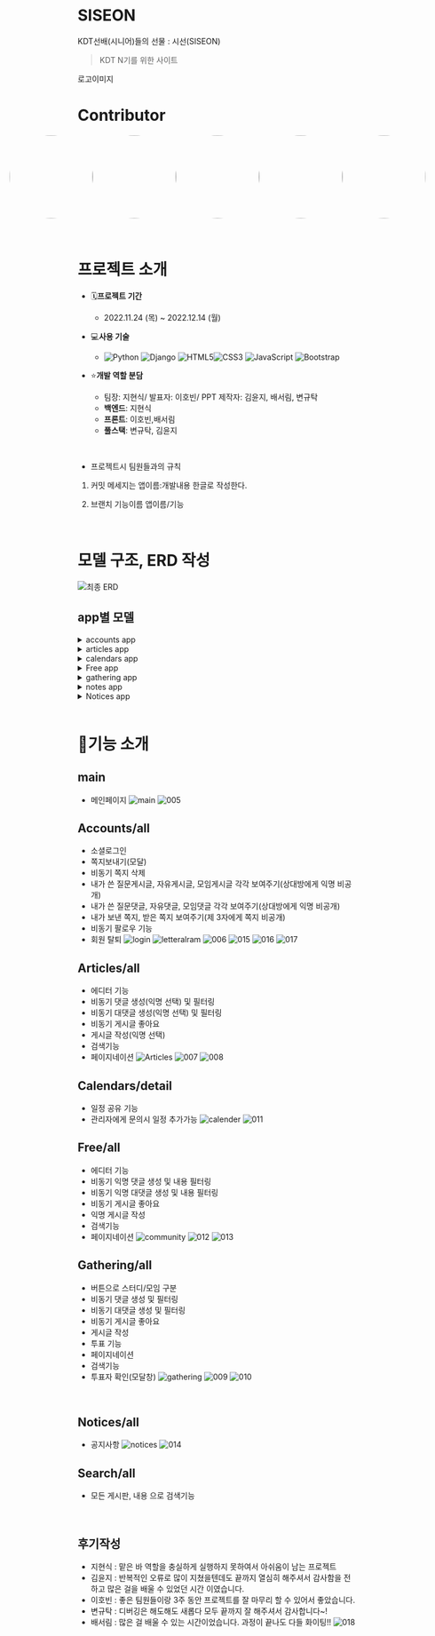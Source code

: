 # SISEON
KDT선배(시니어)들의 선물 : 시선(SISEON)
 
> KDT N기를 위한 사이트

로고이미지

# Contributor

<div style="display:flex; justify-content:center;">
<a href="https://github.com/YoonDii"><img src="https://avatars.githubusercontent.com/u/108647861?v=4" style="border-radius:50%;" width="150" height="150"/></a>
<a href="https://github.com/HYUNSIK-JI"><img src="https://avatars.githubusercontent.com/u/59475851?v=4" style="border-radius:50%;" width="150" height="150"/></a>
<a href="https://github.com/kleenex1"><img src="https://avatars.githubusercontent.com/u/101690522?v=4" style="border-radius:50%;" width="150" height="150"/></a>
<a href="https://github.com/hobin49"><img src="https://avatars.githubusercontent.com/u/67423191?v=4" style="border-radius:50%;" width="150" height="150"/></a>
<a href="https://github.com/baeseorim"><img src="https://avatars.githubusercontent.com/u/108659274?v=4" style="border-radius:50%;" width="150" height="150"/></a>
</div>


&nbsp;

# 프로젝트 소개

- 🗓**프로젝트 기간**
  - 2022.11.24 (목) ~ 2022.12.14 (월)
- 💻**사용 기술**
  - ![Python](https://img.shields.io/badge/python-3670A0?style=for-the-badge&logo=python&logoColor=ffdd54) ![Django](https://img.shields.io/badge/django-%23092E20.svg?style=for-the-badge&logo=django&logoColor=white) ![HTML5](https://img.shields.io/badge/html5-%23E34F26.svg?style=for-the-badge&logo=html5&logoColor=white)![CSS3](https://img.shields.io/badge/css3-%231572B6.svg?style=for-the-badge&logo=css3&logoColor=white) ![JavaScript](https://img.shields.io/badge/javascript-%23323330.svg?style=for-the-badge&logo=javascript&logoColor=%23F7DF1E) ![Bootstrap](https://img.shields.io/badge/bootstrap-%23563D7C.svg?style=for-the-badge&logo=bootstrap&logoColor=white)

- ⭐**개발 역할 분담**
  - 팀장: 지현식/ 발표자: 이호빈/ PPT 제작자: 김윤지, 배서림, 변규탁
  - **백엔드**: 지현식
  - **프론트**: 이호빈,배서림
  - **풀스택**: 변규탁, 김윤지

&nbsp;
- 프로젝트시 팀원들과의 규칙
1. 커밋 메세지는 앱이름:개발내용  한글로 작성한다.

2. 브랜치 기능이름 앱이름/기능

&nbsp;

# 모델 구조, ERD 작성
![최종 ERD](./screen/model.png)

## app별 모델

<details>
<summary>accounts app</summary>

**class User:**
 - nickname = models.CharField(max_length=20, unique=True)
 - github_id = models.CharField(max_length=50, blank=True, null=True)
 - profile_url = models.CharField(max_length=50, blank=True, null=True)
 - image = ProcessedImageField(upload_to="media/",blank=True,processors=[ResizeToFill(100, 100)],format="JPEG",options={"quality": 80},)
 - is_social_account = models.BooleanField(default=False)
 - social_id = models.CharField(null=True, blank=True, max_length=100)
 - token = models.CharField(max_length=150, null=True, blank=True)
 - service_name = models.CharField(null=True, max_length=20)
 - social_profile_picture = models.CharField(null=True, blank=True, max_length=150)
 - introduce = models.CharField(max_length=50, blank=True, null=True)
 - notice = models.BooleanField(default=False)
 - followings = models.ManyToManyField("self", symmetrical=False, related_name="followers")

**class Notification:**
 - message = models.CharField(max_length=100)
 - check = models.BooleanField(default=False)
 - user = models.ForeignKey(AUTH_USER_MODEL, on_delete=models.CASCADE)
 - category = models.CharField(max_length=10)
 - nid = models.IntegerField(default=0)

</details>

<details>
<summary>articles app</summary>

**class Keyboard:**
 - check = models.BooleanField(default=False)
 - title = models.CharField(max_length=50, verbose_name="Title")
 - category_position = [(None, "질문유형을 선택해주세요."), ("CS", "CS"), ("알고리즘", "알고리즘"), ("진로", "진로"), ("오류", "오류"),("기타", "기타"),]
 - category = models.CharField(max_length=50, choices=category_position, default="질문유형을 선택해주세요.")
 - create_at = models.DateTimeField(auto_now_add=True)
 - updated_at = models.DateTimeField(auto_now=True)
 - content = MDTextField()
 - user = models.ForeignKey(settings.AUTH_USER_MODEL,on_delete=models.CASCADE,)
 - like_users = models.ManyToManyField(settings.AUTH_USER_MODEL, related_name="like_articles")
 - unname = models.BooleanField(default=False)
 - hits = models.PositiveIntegerField(default=0, verbose_name="조회수")
 - q = models.CharField(max_length=50, default="질문")

**class Comment:**
 - content = models.TextField()
 - articles = models.ForeignKey(Articles, on_delete=models.CASCADE, related_name="comment_user")
 - updated_at = models.DateTimeField(auto_now=True)
 - user = models.ForeignKey(settings.AUTH_USER_MODEL, on_delete=models.CASCADE)
 - unname = models.BooleanField(default=False)

**class Photo:**
  - article = models.ForeignKey(Articles, on_delete=models.CASCADE)
  - image = models.ImageField(upload_to="images/", blank=True)

**class Recomment:**
 - class ReComment2(models.Model):
 - comment = models.ForeignKey(Comment, on_delete=models.CASCADE, related_name="article_comment_user")
 - user = models.ForeignKey(settings.AUTH_USER_MODEL, on_delete=models.CASCADE)
 - body = models.CharField("답글", max_length=200)
 - updated_at = models.DateTimeField(auto_now=True)
 - unname = models.BooleanField(default=False)
</details>

<details>
<summary>calendars app</summary>

**class Reviews:**
- title = models.CharField(max_length=200)
- description = models.TextField()
- start_time = models.DateTimeField()
- end_time = models.DateTimeField()
- @property
    def get_html_url(self):
        url = reverse('calendars:event_detail', args=(self.id,))
        return f'<a href="{url}"> {self.title} </a>'
</details>

<details>
<summary>Free app</summary>

**class Trades:**
 - check = models.BooleanField(default=False)
 - title = models.CharField(max_length=50)
 - create_at = models.DateTimeField(auto_now_add=True)
 - updated_at = models.DateTimeField(auto_now=True)
 - content = MDTextField()
 - user = models.ForeignKey(settings.AUTH_USER_MODEL,on_delete=models.CASCADE,)
 - like_free = models.ManyToManyField(settings.AUTH_USER_MODEL, related_name="like_free")
 - hits = models.PositiveIntegerField(default=0, verbose_name="조회수")
 - q = models.CharField(max_length=5, default="자유")

**class Photo:**
  - free = models.ForeignKey(Free, on_delete=models.CASCADE)
  - image = models.ImageField(upload_to="images/", blank=True)

**class Comment:**
  - content = models.TextField()
  - free = models.ForeignKey(Free, on_delete=models.CASCADE, related_name="free_user")
  - updated_at = models.DateTimeField(auto_now=True)
  - user = models.ForeignKey(settings.AUTH_USER_MODEL, on_delete=models.CASCADE, related_name="free_com_user")
  - unname = models.BooleanField(default=True)
**class ReComment:**
 - comment = models.ForeignKey(Comment, on_delete=models.CASCADE, related_name="free_comment_user")
 - user = models.ForeignKey(settings.AUTH_USER_MODEL, on_delete=models.CASCADE)
 - body = models.CharField("답글", max_length=200)
 - updated_at = models.DateTimeField(auto_now=True)
 - unname = models.BooleanField(default=True)
</details>

<details>
<summary>gathering app</summary>

**class Trades:**
user = models.ForeignKey(AUTH_USER_MODEL, on_delete=models.CASCADE)
 - title = models.CharField(max_length=30)
 - content = models.TextField()
 - Moim = "모임"
 - Study = "스터디"
 - CATEGORIES = [(None, "모집유형을 선택해주세요."),(Moim, "모임"),(Study, "스터디"),]
 - category = models.CharField(choices=CATEGORIES, max_length=10, default="모집유형을 선택해주세요.")
 - created_at = models.DateTimeField(auto_now_add=True)
 - updated_at = models.DateTimeField(auto_now=True)
 - like_users = models.ManyToManyField(AUTH_USER_MODEL, related_name="like_gathering")
 - hits = models.PositiveIntegerField(default=0, verbose_name="조회수")
 - q = models.CharField(max_length=50, default="모임")
 - pub_date = models.DateTimeField(default=timezone.now)
 - active = models.BooleanField(default=True)
 
 - def user_can_vote(self, user):
    user_votes = user.vote_set.all()
    qs = user_votes.filter(gathering=self)
    if qs.exists():
      return False
    return True

  @property
- def get_vote_count(self):
      return self.vote_set.count()
- def get_result_dict(self):
    res = []
    dic = []
    cnt = 0
    for choice in self.choice_set.all():
        d = {}
        d["title"] = choice.choice_text
        d["num_votes"] = choice.get_vote_count
        d["pk"] = choice.pk
        if choice.vote_set.all():
            for i in choice.vote_set.all():
                print(cnt)
                d[str(cnt)] = i
                cnt += 1

                    
    if not self.get_vote_count:
        d["percentage"] = 0
    else:
        d["percentage"] = (choice.get_vote_count / self.get_vote_count) * 100

        res.append(d)
    dic.append(res)
    return res

    def get_result_first(self):
        result = []
        for choice in self.choice_set.all():
            d = {}
            d["title"] = choice.choice_text
            d["num_votes"] = choice.get_vote_count

            result.append(d)
        result = sorted(result, key=lambda x: x["num_votes"], reverse=True)
        max = result[0]["num_votes"]

        title = []
        for res in result:
            if res["num_votes"] == max:
                title.append(res["title"])

        return title

    def __str__(self):
        return self.title

**class GatheringsComment:**
 - user = models.ForeignKey(AUTH_USER_MODEL, on_delete=models.CASCADE)
 - gathering = models.ForeignKey(Gatherings, on_delete=models.CASCADE, related_name="gatheringcomments")
 - content = models.TextField()
 - created_at = models.DateTimeField(auto_now_add=True)
 - updated_at = models.DateTimeField(auto_now=True)

**class ReComment:**
 - comment = models.ForeignKey(GatheringsComment,on_delete=models.CASCADE,related_name="gatherings_comment_user",)
 - user = models.ForeignKey(AUTH_USER_MODEL, on_delete=models.CASCADE)
 - body = models.CharField("답글", max_length=200)
 - updated_at = models.DateTimeField(auto_now=True)

**class Choice:**
 - gathering = models.ForeignKey(Gatherings, on_delete=models.CASCADE)
 - choice_text = models.CharField(max_length=255)
 
  @property
  def get_vote_count(self):
      return self.vote_set.count()

  def __str__(self):
      return f"{self.gathering.title[:25]} - {self.choice_text[:25]}"
**class vote:**
  - user = models.ForeignKey(AUTH_USER_MODEL, on_delete=models.CASCADE)
  - gathering = models.ForeignKey(Gatherings, on_delete=models.CASCADE)
  - choice = models.ForeignKey(Choice, on_delete=models.CASCADE)

    def __str__(self):
        return f"{self.user.username}"
</details>

<details>
<summary>notes app</summary>

**class notes:**
  - from_user = models.ForeignKey(settings.AUTH_USER_MODEL, on_delete=models.CASCADE, related_name="user_from")
  - to_user = models.ForeignKey(settings.AUTH_USER_MODEL, on_delete=models.CASCADE, related_name="user_to")
  - title = models.CharField(max_length=30)
  - content = models.TextField()
  - created_at = models.DateTimeField(auto_now_add=True)
  - read = models.BooleanField(default=False)
  - important = models.BooleanField(default=False)
  - garbage = models.BooleanField(default=False)
</details>

<details>
<summary>Notices app</summary>

**class Notices:**
 - check = models.BooleanField(default=False)
 - title = models.CharField(max_length=50)
 - create_at = models.DateTimeField(auto_now_add=True)
 - updated_at = models.DateTimeField(auto_now=True)
 - content = MDTextField()
 - user = models.ForeignKey(settings.AUTH_USER_MODEL, on_delete=models.CASCADE, related_name="notices_user")
 - image = models.ImageField(upload_to="images/", blank=True)
 - hits = models.PositiveIntegerField(default=0, verbose_name="조회수")
</details>
&nbsp;&nbsp;

# 🧾기능 소개

## main
- 메인페이지
![main](./screen/main.gif)
![005](./screen/005.png)
## Accounts/all

- 소셜로그인
- 쪽지보내기(모달)
- 비동기 쪽지 삭제
- 내가 쓴 질문게시글, 자유게시글, 모임게시글 각각 보여주기(상대방에게 익명 비공개)
- 내가 쓴 질문댓글, 자유댓글, 모임댓글 각각 보여주기(상대방에게 익명 비공개)
- 내가 보낸 쪽지, 받은 쪽지 보여주기(제 3자에게 쪽지 비공개)
- 비동기 팔로우 기능
- 회원 탈퇴
![login](./screen/login.gif)
![letteralram](./screen/letteralram.gif)
![006](./screen/006.png)
![015](./screen/015.png)
![016](./screen/016.png)
![017](./screen/017.png)
&nbsp;

## Articles/all

- 에디터 기능
- 비동기 댓글 생성(익명 선택) 및 필터링
- 비동기 대댓글 생성(익명 선택) 및 필터링
- 비동기 게시글 좋아요
- 게시글 작성(익명 선택)
- 검색기능
- 페이지네이션
![Articles](./screen/Articles.gif)
![007](./screen/007.png)
![008](./screen/008.png)
&nbsp;

## Calendars/detail 

- 일정 공유 기능
- 관리자에게 문의시 일정 추가가능
![calender](./screen/calender.gif)
![011](./screen/011.png)
&nbsp;

## Free/all

- 에디터 기능
- 비동기 익명 댓글 생성 및 내용 필터링
- 비동기 익명 대댓글 생성 및 내용 필터링
- 비동기 게시글 좋아요
- 익명 게시글 작성
- 검색기능
- 페이지네이션
![community](./screen/community.gif)
![012](./screen/012.png)
![013](./screen/013.png)
&nbsp;

## Gathering/all

- 버튼으로 스터디/모임 구분
- 비동기 댓글 생성 및 필터링
- 비동기 대댓글 생성 및 필터링
- 비동기 게시글 좋아요
- 게시글 작성
- 투표 기능
- 페이지네이션
- 검색기능
- 투표자 확인(모달창)
![gathering](./screen/gathering.gif)
![009](./screen/009.png)
![010](./screen/010.png)

&nbsp;

## Notices/all

- 공지사항
  ![notices](./screen/notices.gif)
  ![014](./screen/014.png)
&nbsp;

## Search/all

- 모든 게시판, 내용 으로 검색기능

&nbsp;

## 후기작성
- 지현식 : 맡은 바 역할을 충실하게 실행하지 못하여서 아쉬움이 남는 프로젝트
- 김윤지 : 반복적인 오류로 많이 지쳤을텐데도 끝까지 열심히 해주셔서 감사함을 전하고 많은 걸을 배울 수 있었던 시간 이였습니다.
- 이호빈 : 좋은 팀원들이랑 3주 동안 프로젝트를 잘 마무리 할 수 있어서 좋았습니다.
- 변규탁 : 디버깅은 해도해도 새롭다 모두 끝까지 잘 해주셔서 감사합니다~!
- 배서림 : 많은 걸 배울 수 있는 시간이었습니다. 과정이 끝나도 다들 화이팅!!
![018](./screen/018.png)
